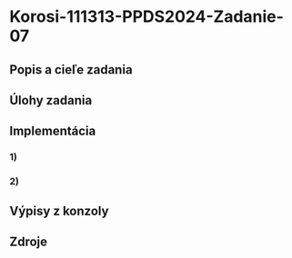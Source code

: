# Korosi-111313-PPDS2024-Zadanie-07
## Popis a cieľe zadania
## Úlohy zadania
## Implementácia
### 1)
### 2)
## Výpisy z konzoly
## Zdroje